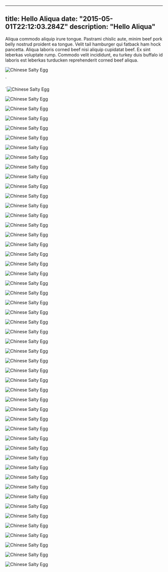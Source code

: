 
---
title: Hello Aliqua
date: "2015-05-01T22:12:03.284Z"
description: "Hello Aliqua"
---

Aliqua commodo aliquip irure tongue.  Pastrami chislic aute, minim beef pork belly nostrud proident ea tongue.  Velit tail hamburger qui fatback ham hock pancetta.  Aliqua laboris corned beef nisi aliquip cupidatat beef.  Ex sint leberkas voluptate rump.  Commodo velit incididunt, eu turkey duis buffalo id laboris est leberkas turducken reprehenderit corned beef aliqua.
 
![Chinese Salty Egg](https://i.ibb.co/zncLSw6/sample-Image.jpg)
 
`
 
`![Chinese Salty Egg](https://i.ibb.co/zncLSw6/sample-Image.jpg)
 
![Chinese Salty Egg](https://i.ibb.co/zncLSw6/sample-Image.jpg)
 
![Chinese Salty Egg](https://i.ibb.co/zncLSw6/sample-Image.jpg)
 
![Chinese Salty Egg](https://i.ibb.co/zncLSw6/sample-Image.jpg)
 
![Chinese Salty Egg](https://i.ibb.co/zncLSw6/sample-Image.jpg)
 
![Chinese Salty Egg](https://i.ibb.co/zncLSw6/sample-Image.jpg)
 
![Chinese Salty Egg](https://i.ibb.co/zncLSw6/sample-Image.jpg)
 
![Chinese Salty Egg](https://i.ibb.co/zncLSw6/sample-Image.jpg)
 
![Chinese Salty Egg](https://i.ibb.co/zncLSw6/sample-Image.jpg)
 
![Chinese Salty Egg](https://i.ibb.co/zncLSw6/sample-Image.jpg)
 
![Chinese Salty Egg](https://i.ibb.co/zncLSw6/sample-Image.jpg)
 
![Chinese Salty Egg](https://i.ibb.co/zncLSw6/sample-Image.jpg)
 
![Chinese Salty Egg](https://i.ibb.co/zncLSw6/sample-Image.jpg)
 
![Chinese Salty Egg](https://i.ibb.co/zncLSw6/sample-Image.jpg)
 
![Chinese Salty Egg](https://i.ibb.co/zncLSw6/sample-Image.jpg)
 
![Chinese Salty Egg](https://i.ibb.co/zncLSw6/sample-Image.jpg)
 
![Chinese Salty Egg](https://i.ibb.co/zncLSw6/sample-Image.jpg)
 
![Chinese Salty Egg](https://i.ibb.co/zncLSw6/sample-Image.jpg)
 
![Chinese Salty Egg](https://i.ibb.co/zncLSw6/sample-Image.jpg)
 
![Chinese Salty Egg](https://i.ibb.co/zncLSw6/sample-Image.jpg)
 
![Chinese Salty Egg](https://i.ibb.co/zncLSw6/sample-Image.jpg)
 
![Chinese Salty Egg](https://i.ibb.co/zncLSw6/sample-Image.jpg)
 
![Chinese Salty Egg](https://i.ibb.co/zncLSw6/sample-Image.jpg)
 
![Chinese Salty Egg](https://i.ibb.co/zncLSw6/sample-Image.jpg)
 
![Chinese Salty Egg](https://i.ibb.co/zncLSw6/sample-Image.jpg)
 
![Chinese Salty Egg](https://i.ibb.co/zncLSw6/sample-Image.jpg)
 
![Chinese Salty Egg](https://i.ibb.co/zncLSw6/sample-Image.jpg)
 
![Chinese Salty Egg](https://i.ibb.co/zncLSw6/sample-Image.jpg)
 
![Chinese Salty Egg](https://i.ibb.co/zncLSw6/sample-Image.jpg)
 
![Chinese Salty Egg](https://i.ibb.co/zncLSw6/sample-Image.jpg)
 
![Chinese Salty Egg](https://i.ibb.co/zncLSw6/sample-Image.jpg)
 
![Chinese Salty Egg](https://i.ibb.co/zncLSw6/sample-Image.jpg)
 
![Chinese Salty Egg](https://i.ibb.co/zncLSw6/sample-Image.jpg)
 
![Chinese Salty Egg](https://i.ibb.co/zncLSw6/sample-Image.jpg)
 
![Chinese Salty Egg](https://i.ibb.co/zncLSw6/sample-Image.jpg)
 
![Chinese Salty Egg](https://i.ibb.co/zncLSw6/sample-Image.jpg)
 
![Chinese Salty Egg](https://i.ibb.co/zncLSw6/sample-Image.jpg)
 
![Chinese Salty Egg](https://i.ibb.co/zncLSw6/sample-Image.jpg)
 
![Chinese Salty Egg](https://i.ibb.co/zncLSw6/sample-Image.jpg)
 
![Chinese Salty Egg](https://i.ibb.co/zncLSw6/sample-Image.jpg)
 
![Chinese Salty Egg](https://i.ibb.co/zncLSw6/sample-Image.jpg)
 
![Chinese Salty Egg](https://i.ibb.co/zncLSw6/sample-Image.jpg)
 
![Chinese Salty Egg](https://i.ibb.co/zncLSw6/sample-Image.jpg)
 
![Chinese Salty Egg](https://i.ibb.co/zncLSw6/sample-Image.jpg)
 
![Chinese Salty Egg](https://i.ibb.co/zncLSw6/sample-Image.jpg)
 
![Chinese Salty Egg](https://i.ibb.co/zncLSw6/sample-Image.jpg)
 
![Chinese Salty Egg](https://i.ibb.co/zncLSw6/sample-Image.jpg)
 
![Chinese Salty Egg](https://i.ibb.co/zncLSw6/sample-Image.jpg)
 
![Chinese Salty Egg](https://i.ibb.co/zncLSw6/sample-Image.jpg)
 
![Chinese Salty Egg](https://i.ibb.co/zncLSw6/sample-Image.jpg)
 
